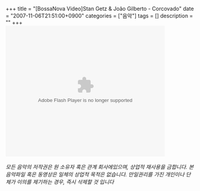 +++
title = "[BossaNova Video]Stan Getz & João Gilberto - Corcovado"
date = "2007-11-06T21:51:00+0900"
categories = ["음악"]
tags = []
description = ""
+++
<span class="copyright_entry" style="display:block;" title="[BossaNova Video]Stan Getz &amp; João Gilberto - Corcovado@@**@@http://shed.egloos.com/1663016"></span>
<embed src="http://pds7.egloos.com/pds/200711/06/82/player.swf?file=http://shed.springnote.com/pages/180995/attachments/255011" type="application/x-shockwave-flash" wmode="transparent" height="350" width="425">
<br>
<br>*모든 음악의 저작권은 원 소유자 혹은 관계 회사에있으며, 상업적 재사용을 금합니다. 본 음악파일 혹은 동영상은 일체의 상업적 목적은 없습니다. 만일권리를 가진 개인이나 단체가 이의를 제기하는 경우, 즉시 삭제할 것 입니다* 
<!--
       <rdf:RDF xmlns:rdf="http://www.w3.org/1999/02/22-rdf-syntax-ns#"
		    xmlns:dc="http://purl.org/dc/elements/1.1/"
		    xmlns:trackback="http://madskills.com/public/xml/rss/module/trackback/">
       <rdf:Description
	        rdf:about="http://shed.egloos.com/1663016"
	        dc:identifier="http://shed.egloos.com/1663016"
	        dc:title="[BossaNova Video]Stan Getz &amp; João Gilberto - Corcovado"
	        trackback:ping="http://shed.egloos.com/tb/1663016"/>
       </rdf:RDF>
       -->

<ul></ul>